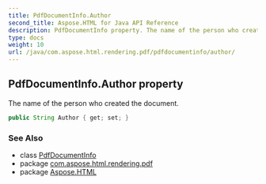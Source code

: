 ```yaml
---
title: PdfDocumentInfo.Author
second_title: Aspose.HTML for Java API Reference
description: PdfDocumentInfo property. The name of the person who created the document
type: docs
weight: 10
url: /java/com.aspose.html.rendering.pdf/pdfdocumentinfo/author/
---
```

## PdfDocumentInfo.Author property

The name of the person who created the document.

```java
public String Author { get; set; }
```

### See Also

* class [PdfDocumentInfo](../)
* package [com.aspose.html.rendering.pdf](../../../com.aspose.html.rendering.pdf/)
* package [Aspose.HTML](../../../)
